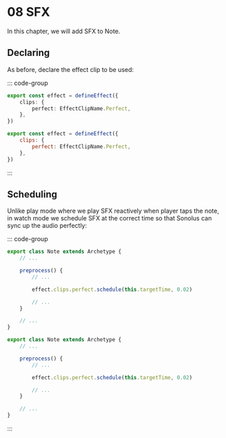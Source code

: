 # 08 SFX

In this chapter, we will add SFX to Note.

## Declaring

As before, declare the effect clip to be used:

::: code-group

```TypeScript
export const effect = defineEffect({
    clips: {
        perfect: EffectClipName.Perfect,
    },
})
```

```JavaScript
export const effect = defineEffect({
    clips: {
        perfect: EffectClipName.Perfect,
    },
})
```

:::

## Scheduling

Unlike play mode where we play SFX reactively when player taps the note, in watch mode we schedule SFX at the correct time so that Sonolus can sync up the audio perfectly:

::: code-group

```TypeScript
export class Note extends Archetype {
    // ...

    preprocess() {
        // ...

        effect.clips.perfect.schedule(this.targetTime, 0.02)

        // ...
    }

    // ...
}
```

```JavaScript
export class Note extends Archetype {
    // ...

    preprocess() {
        // ...

        effect.clips.perfect.schedule(this.targetTime, 0.02)

        // ...
    }

    // ...
}
```

:::

